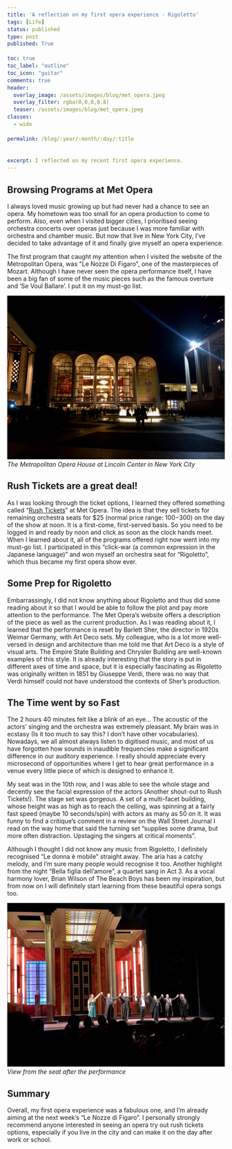 ```yaml
---
title: 'A reflection on my first opera experience - Rigoletto'
tags: [Life]
status: published
type: post
published: True

toc: true
toc_label: "outline"
toc_icon: "guitar"
comments: true
header:
  overlay_image: /assets/images/blog/met_opera.jpeg
  overlay_filter: rgba(0,0,0,0.8)
  teaser: /assets/images/blog/met_opera.jpeg
classes:
  - wide

permalink: /blog/:year/:month/:day/:title


excerpt: I reflected on my recent first opera experience.
--- 
```


## Browsing Programs at Met Opera

I always loved music growing up but had never had a chance to see an opera. My hometown was too small for an opera production to come to perform. Also, even when I visited bigger cities, I prioritised seeing orchestra concerts over operas just because I was more familiar with orchestra and chamber music. But now that live in New York City, I’ve decided to take advantage of it and finally give myself an opera experience.

The first program that caught my attention when I visited the website of the Metropolitan Opera, was "Le Nozze Di Figaro", one of the masterpieces of Mozart. Although I have never seen the opera performance itself, I have been a big fan of some of the music pieces such as the famous overture and ‘Se Voul Ballare’. I put it on my must-go list.

![stage](/assets/images/blog/met_opera.jpeg)
*The Metropolitan Opera House at Lincoln Center in New York City*

## Rush Tickets are a great deal!

As I was looking through the ticket options, I learned they offered something called “<a href="https://www.metopera.org/season/tickets/rush-page" target="_blank">Rush Tickets</a>” at Met Opera. The idea is that they sell tickets for remaining orchestra seats for $25 (normal price range: $100-$300) on the day of the show at noon. It is a first-come, first-served basis. So you need to be logged in and ready by noon and click as soon as the clock hands meet. When I learned about it, all of the programs offered right now went into my must-go list. I participated in this “click-war (a common expression in the Japanese language)” and won myself an orchestra seat for “Rigoletto”, which thus became my first opera show ever.

## Some Prep for Rigoletto

Embarrassingly, I did not know anything about Rigoletto and thus did some reading about it so that I would be able to follow the plot and pay more attention to the performance. The Met Opera’s website offers a description of the piece as well as the current production. As I was reading about it, I learned that the performance is reset by Barlett Sher, the director in 1920s Weimar Germany, with Art Deco sets. My colleague, who is a lot more well-versed in design and architecture than me told me that Art Deco is a style of visual arts. The Empire State Building and Chrysler Building are well-known examples of this style. It is already interesting that the story is put in different axes of time and space, but it is especially fascinating as Rigoletto was originally written in 1851 by Giuseppe Verdi, there was no way that Verdi himself could not have understood the contexts of Sher’s production.

## The Time went by so Fast

The 2 hours 40 minutes felt like a blink of an eye... The acoustic of the actors’ singing and the orchestra was extremely pleasant. My brain was in ecstasy (Is it too much to say this? I don’t have other vocabularies). Nowadays, we all almost always listen to digitised music, and most of us have forgotten how sounds in inaudible frequencies make a significant difference in our auditory experience. I really should appreciate every microsecond of opportunities where I get to hear great performance in a venue every little piece of which is designed to enhance it.

My seat was in the 10th row, and I was able to see the whole stage and decently see the facial expression of the actors (Another shout-out to Rush Tickets!). The stage set was gorgeous. A set of a multi-facet building, whose height was as high as to reach the ceiling, was spinning at a fairly fast speed (maybe 10 seconds/spin) with actors as many as 50 on it. It was funny to find a critique’s comment in a review on the Wall Street Journal I read on the way home that said the turning set “supplies some drama, but more often distraction. Upstaging the singers at critical moments”. 

Although I thought I did not know any music from Rigoletto, I definitely recognised “Le donna è mobile” straight away. The aria has a catchy melody, and I’m sure many people would recognise it too. Another highlight from the night “Bella figlia dell’amore”, a quartet sang in Act 3. As a vocal harmony lover, Brian Wilson of The Beach Boys has been my inspiration, but from now on I will definitely start learning from these beautiful opera songs too.

![stage](/assets/images/blog/met_opera_stage.jpeg)
*View from the seat after the performance*

## Summary

Overall, my first opera experience was a fabulous one, and I’m already aiming at the next week’s “Le Nozze di Figaro”. I personally strongly recommend anyone interested in seeing an opera try out rush tickets options, especially if you live in the city and can make it on the day after work or school.
